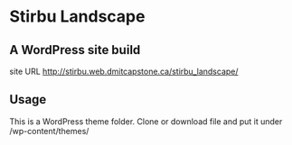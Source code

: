 # Stirbu Landscape
## A WordPress site build
site URL http://stirbu.web.dmitcapstone.ca/stirbu_landscape/

## Usage
This is a WordPress theme folder.
Clone or download file and put it under /wp-content/themes/

